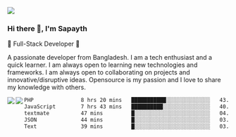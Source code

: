 <!-- **sapayth/sapayth** is a ✨ _special_ ✨ repository because its `README.md` (this file) appears on your GitHub profile.

Here are some ideas to get you started:

- 🔭 I’m currently working on ...
- 🌱 I’m currently learning ...
- 👯 I’m looking to collaborate on ...
- 🤔 I’m looking for help with ...
- 💬 Ask me about ...
- 📫 How to reach me: ...
- 😄 Pronouns: ...
- ⚡ Fun fact: ...
-->
![](https://user-images.githubusercontent.com/74038190/226190894-18e959ba-d458-4a94-ac44-790190f2a947.gif)
### Hi there 👋, I'm Sapayth

🚀 Full-Stack Developer 🚀

A passionate developer from Bangladesh. I am a tech enthusiast and a quick learner. I am always open to learning new technologies and frameworks. I am always open to collaborating on projects and innovative/disruptive ideas. Opensource is my passion and I love to share my knowledge with others.

<div>
<a href="https://github.com/sapayth/github-readme-stats">
  <img align="left" src="https://github-readme-stats.vercel.app/api?username=sapayth&show_icons=true&count_private=true" />
</a>
<a href="https://github.com/sapayth/github-readme-stats">
  <img align="left" src="https://github-readme-stats.vercel.app/api/top-langs/?username=sapayth" />
</a>
</div>
<!--START_SECTION:waka-->

```txt
PHP               8 hrs 20 mins   ███████████░░░░░░░░░░░░░░   43.88 %
JavaScript        7 hrs 43 mins   ██████████░░░░░░░░░░░░░░░   40.62 %
textmate          47 mins         █░░░░░░░░░░░░░░░░░░░░░░░░   04.18 %
JSON              44 mins         █░░░░░░░░░░░░░░░░░░░░░░░░   03.86 %
Text              39 mins         █░░░░░░░░░░░░░░░░░░░░░░░░   03.48 %
```

<!--END_SECTION:waka-->
